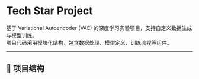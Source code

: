 # Tech Star Project

基于 Variational Autoencoder (VAE) 的深度学习实验项目，支持自定义数据生成与模型训练。  
项目代码采用模块化结构，包含数据处理、模型定义、训练流程等组件。

---

## 📂 项目结构

